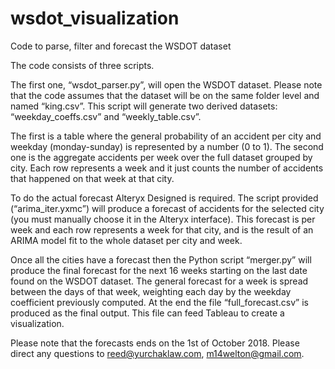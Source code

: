 # wsdot_visualization

Code to parse, filter and forecast the WSDOT dataset

The code consists of three scripts. 

The first one, “wsdot_parser.py”, will open the WSDOT dataset. Please note that the code assumes that the dataset will be on the same folder level and named “king.csv”. This script will generate two derived datasets: “weekday_coeffs.csv” and “weekly_table.csv”.

The first is a table where the general probability of an accident per city and weekday (monday-sunday) is represented by a number (0 to 1). The second one is the aggregate accidents per week over the full dataset grouped by city. Each row represents a week and it just counts the number of accidents that happened on that week at that city.

To do the actual forecast Alteryx Designed is required. The script provided (“arima_iter.yxmc”) will produce a forecast of accidents for the selected city (you must manually choose it in the Alteryx interface). This forecast is per week and each row represents a week for that city, and is the result of an ARIMA model fit to the whole dataset per city and week.

Once all the cities have a forecast then the Python script “merger.py” will produce the final forecast for the next 16 weeks starting on the last date found on the WSDOT dataset. The general forecast for a week is spread between the days of that week, weighting each day by the weekday coefficient previously computed. At the end the file “full_forecast.csv” is produced as the final output. This file can feed Tableau to create a visualization.

Please note that the forecasts ends on the 1st of October 2018.  Please direct any questions to reed@yurchaklaw.com, m14welton@gmail.com.
